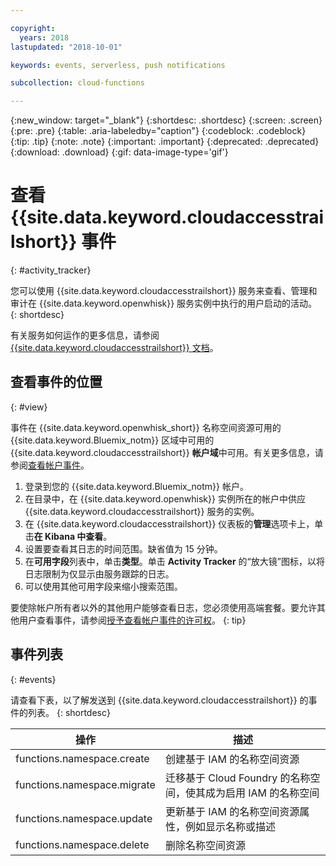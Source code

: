 ```yaml
---

copyright:
  years: 2018
lastupdated: "2018-10-01"

keywords: events, serverless, push notifications

subcollection: cloud-functions

---
```


{:new_window: target="_blank"}
{:shortdesc: .shortdesc}
{:screen: .screen}
{:pre: .pre}
{:table: .aria-labeledby="caption"}
{:codeblock: .codeblock}
{:tip: .tip}
{:note: .note}
{:important: .important}
{:deprecated: .deprecated}
{:download: .download}
{:gif: data-image-type='gif'}


# 查看 {{site.data.keyword.cloudaccesstrailshort}} 事件
{: #activity_tracker}

您可以使用 {{site.data.keyword.cloudaccesstrailshort}} 服务来查看、管理和审计在 {{site.data.keyword.openwhisk}} 服务实例中执行的用户启动的活动。
{: shortdesc}


有关服务如何运作的更多信息，请参阅 [{{site.data.keyword.cloudaccesstrailshort}} 文档](/docs/services/cloud-activity-tracker?topic=cloud-activity-tracker-getting-started)。


## 查看事件的位置
{: #view}

事件在 {{site.data.keyword.openwhisk_short}} 名称空间资源可用的 {{site.data.keyword.Bluemix_notm}} 区域中可用的 {{site.data.keyword.cloudaccesstrailshort}} **帐户域**中可用。有关更多信息，请参阅[查看帐户事件](/docs/services/cloud-activity-tracker/how-to/manage-events-ui?topic=cloud-activity-tracker-view_acc_events)。

1. 登录到您的 {{site.data.keyword.Bluemix_notm}} 帐户。
2. 在目录中，在 {{site.data.keyword.openwhisk}} 实例所在的帐户中供应 {{site.data.keyword.cloudaccesstrailshort}} 服务的实例。
3. 在 {{site.data.keyword.cloudaccesstrailshort}} 仪表板的**管理**选项卡上，单击**在 Kibana 中查看**。
4. 设置要查看其日志的时间范围。缺省值为 15 分钟。
5. 在**可用字段**列表中，单击**类型**。单击 **Activity Tracker** 的“放大镜”图标，以将日志限制为仅显示由服务跟踪的日志。
6. 可以使用其他可用字段来缩小搜索范围。

要使除帐户所有者以外的其他用户能够查看日志，您必须使用高端套餐。要允许其他用户查看事件，请参阅[授予查看帐户事件的许可权](/docs/services/cloud-activity-tracker/how-to?topic=cloud-activity-tracker-grant_permissions#grant_permissions)。
{: tip}


## 事件列表
{: #events}

请查看下表，以了解发送到 {{site.data.keyword.cloudaccesstrailshort}} 的事件的列表。
{: shortdesc}

<table>
  <thead>
    <tr>
      <th>操作</th>
      <th>描述</th>
    </tr>
  </thead>
  <tbody>
    <tr>
      <td>functions.namespace.create</td>
      <td>创建基于 IAM 的名称空间资源</td>
    </tr>
    <tr>
      <td>functions.namespace.migrate</td>
      <td>迁移基于 Cloud Foundry 的名称空间，使其成为启用 IAM 的名称空间</td>
    </tr>
    <tr>
      <td>functions.namespace.update</td>
      <td>更新基于 IAM 的名称空间资源属性，例如显示名称或描述</td>
    </tr>
    <tr>
      <td>functions.namespace.delete</td>
      <td>删除名称空间资源</td>
    </tr>
  </tbody>
</table>
